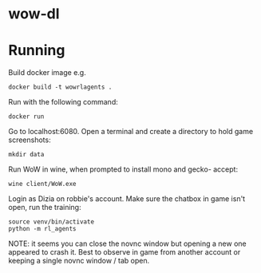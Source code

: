 # wow-dl

# Running

Build docker image e.g.

`docker build -t wowrlagents .`

Run with the following command:

`docker run`

Go to localhost:6080. Open a terminal and create a directory to hold game screenshots:

`mkdir data`

Run WoW in wine, when prompted to install mono and gecko- accept:

`wine client/WoW.exe`

Login as Dizia on robbie's account. Make sure the chatbox in game isn't open, run the training:

```
source venv/bin/activate
python -m rl_agents
```

NOTE: it seems you can close the novnc window but opening a new one appeared to crash it. Best to observe in game from another account or keeping a single novnc window / tab open.
